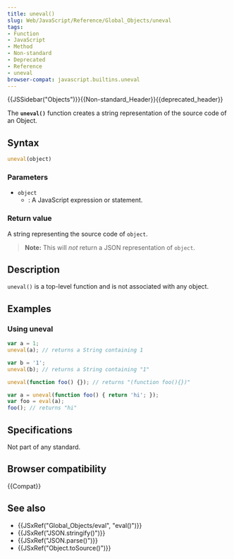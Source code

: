 ```yaml
---
title: uneval()
slug: Web/JavaScript/Reference/Global_Objects/uneval
tags:
- Function
- JavaScript
- Method
- Non-standard
- Deprecated
- Reference
- uneval
browser-compat: javascript.builtins.uneval
---
```

{{JSSidebar("Objects")}}{{Non-standard_Header}}{{deprecated_header}}

The **`uneval()`** function creates a string representation of the source code
of an Object.

## Syntax

```js
uneval(object)
```

### Parameters

- `object`
  - : A JavaScript expression or statement.

### Return value

A string representing the source code of `object`.

> **Note:** This will _not_ return a JSON representation of `object`.

## Description

`uneval()` is a top-level function and is not associated with any object.

## Examples

### Using uneval

```js
var a = 1;
uneval(a); // returns a String containing 1

var b = '1';
uneval(b); // returns a String containing "1"

uneval(function foo() {}); // returns "(function foo(){})"

var a = uneval(function foo() { return 'hi'; });
var foo = eval(a);
foo(); // returns "hi"
```

## Specifications

Not part of any standard.

## Browser compatibility

{{Compat}}

## See also

- {{JSxRef("Global_Objects/eval", "eval()")}}
- {{JSxRef("JSON.stringify()")}}
- {{JSxRef("JSON.parse()")}}
- {{JSxRef("Object.toSource()")}}
